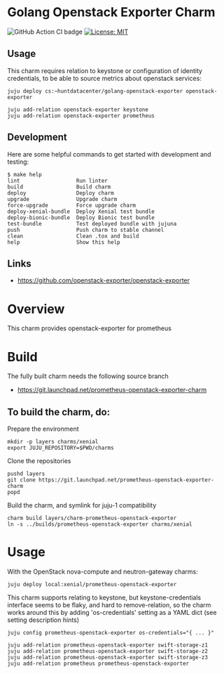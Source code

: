 # Golang Openstack Exporter Charm

![GitHub Action CI badge](https://github.com/huntdatacenter/alerta-charm/workflows/ci/badge.svg)
[![License: MIT](https://img.shields.io/badge/License-MIT-yellow.svg)](https://opensource.org/licenses/MIT)

## Usage

This charm requires relation to keystone or configuration of identity credentials, to be able to source metrics about openstack services:

```
juju deploy cs:~huntdatacenter/golang-openstack-exporter openstack-exporter
```

```
juju add-relation openstack-exporter keystone
juju add-relation openstack-exporter prometheus
```

## Development

Here are some helpful commands to get started with development and testing:

```
$ make help
lint                  Run linter
build                 Build charm
deploy                Deploy charm
upgrade               Upgrade charm
force-upgrade         Force upgrade charm
deploy-xenial-bundle  Deploy Xenial test bundle
deploy-bionic-bundle  Deploy Bionic test bundle
test-bundle           Test deployed bundle with jujuna
push                  Push charm to stable channel
clean                 Clean .tox and build
help                  Show this help
```

## Links

- https://github.com/openstack-exporter/openstack-exporter


# Overview

This charm provides openstack-exporter for prometheus

# Build
The fully built charm needs the following source branch
* https://git.launchpad.net/prometheus-openstack-exporter-charm

## To build the charm, do:

Prepare the environment

    mkdir -p layers charms/xenial
    export JUJU_REPOSITORY=$PWD/charms

Clone the repositories

    pushd layers
    git clone https://git.launchpad.net/prometheus-openstack-exporter-charm
    popd

Build the charm, and symlink for juju-1 compatibility

    charm build layers/charm-prometheus-openstack-exporter
    ln -s ../builds/prometheus-openstack-exporter charms/xenial

# Usage

With the OpenStack nova-compute and neutron-gateway charms:

    juju deploy local:xenial/prometheus-openstack-exporter

This charm supports relating to keystone, but keystone-credentials
interface seems to be flaky, and hard to remove-relation, so the
charm works around this by adding 'os-credentials' setting as a YAML
dict (see setting description hints)

    juju config prometheus-openstack-exporter os-credentials="{ ... }"

    juju add-relation prometheus-openstack-exporter swift-storage-z1
    juju add-relation prometheus-openstack-exporter swift-storage-z2
    juju add-relation prometheus-openstack-exporter swift-storage-z3
    juju add-relation prometheus prometheus-openstack-exporter
